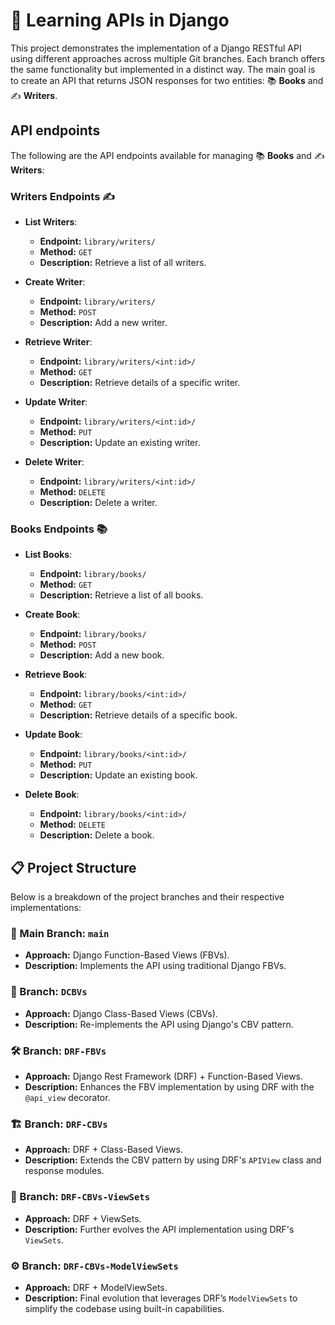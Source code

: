 # 🚀 Learning APIs in Django 

This project demonstrates the implementation of a Django RESTful API using different approaches across multiple Git branches. Each branch offers the same functionality but implemented in a distinct way. The main goal is to create an API that returns JSON responses for two entities: 📚 **Books** and ✍️ **Writers**.

## API endpoints

The following are the API endpoints available for managing 📚 **Books** and ✍️ **Writers**:

### Writers Endpoints ✍️

- **List Writers**:

  - **Endpoint:** `library/writers/`
  - **Method:** `GET`
  - **Description:** Retrieve a list of all writers.

- **Create Writer**:

  - **Endpoint:** `library/writers/`
  - **Method:** `POST`
  - **Description:** Add a new writer.

- **Retrieve Writer**:

  - **Endpoint:** `library/writers/<int:id>/`
  - **Method:** `GET`
  - **Description:** Retrieve details of a specific writer.

- **Update Writer**:

  - **Endpoint:** `library/writers/<int:id>/`
  - **Method:** `PUT`
  - **Description:** Update an existing writer.

- **Delete Writer**:
  - **Endpoint:** `library/writers/<int:id>/`
  - **Method:** `DELETE`
  - **Description:** Delete a writer.

### Books Endpoints 📚

- **List Books**:

  - **Endpoint:** `library/books/`
  - **Method:** `GET`
  - **Description:** Retrieve a list of all books.

- **Create Book**:

  - **Endpoint:** `library/books/`
  - **Method:** `POST`
  - **Description:** Add a new book.

- **Retrieve Book**:

  - **Endpoint:** `library/books/<int:id>/`
  - **Method:** `GET`
  - **Description:** Retrieve details of a specific book.

- **Update Book**:

  - **Endpoint:** `library/books/<int:id>/`
  - **Method:** `PUT`
  - **Description:** Update an existing book.

- **Delete Book**:
  - **Endpoint:** `library/books/<int:id>/`
  - **Method:** `DELETE`
  - **Description:** Delete a book.

## 📋 Project Structure

Below is a breakdown of the project branches and their respective implementations:

### 🌿 Main Branch: `main`

- **Approach:** Django Function-Based Views (FBVs).
- **Description:** Implements the API using traditional Django FBVs.

### 🌱 Branch: `DCBVs`

- **Approach:** Django Class-Based Views (CBVs).
- **Description:** Re-implements the API using Django's CBV pattern.

### 🛠️ Branch: `DRF-FBVs`

- **Approach:** Django Rest Framework (DRF) + Function-Based Views.
- **Description:** Enhances the FBV implementation by using DRF with the `@api_view` decorator.

### 🏗️ Branch: `DRF-CBVs`

- **Approach:** DRF + Class-Based Views.
- **Description:** Extends the CBV pattern by using DRF's `APIView` class and response modules.

### 🧰 Branch: `DRF-CBVs-ViewSets`

- **Approach:** DRF + ViewSets.
- **Description:** Further evolves the API implementation using DRF's `ViewSets`.

### ⚙️ Branch: `DRF-CBVs-ModelViewSets`

- **Approach:** DRF + ModelViewSets.
- **Description:** Final evolution that leverages DRF’s `ModelViewSets` to simplify the codebase using built-in capabilities.
